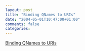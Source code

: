 ```yaml
---
layout: post
title: "Binding QNames to URIs"
date: "2004-05-01T10:47:00+01:00"
comments: false
categories: 
---
```


<p><a href="http://www.pacificspirit.com/blog/2004/04/29/binding_qnames_to_uris">Binding QNames to URIs</a></p>


